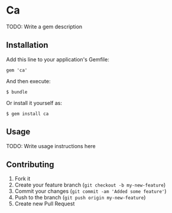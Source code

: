 # Ca

TODO: Write a gem description

## Installation

Add this line to your application's Gemfile:

    gem 'ca'

And then execute:

    $ bundle

Or install it yourself as:

    $ gem install ca

## Usage

TODO: Write usage instructions here

## Contributing

1. Fork it
2. Create your feature branch (`git checkout -b my-new-feature`)
3. Commit your changes (`git commit -am 'Added some feature'`)
4. Push to the branch (`git push origin my-new-feature`)
5. Create new Pull Request
